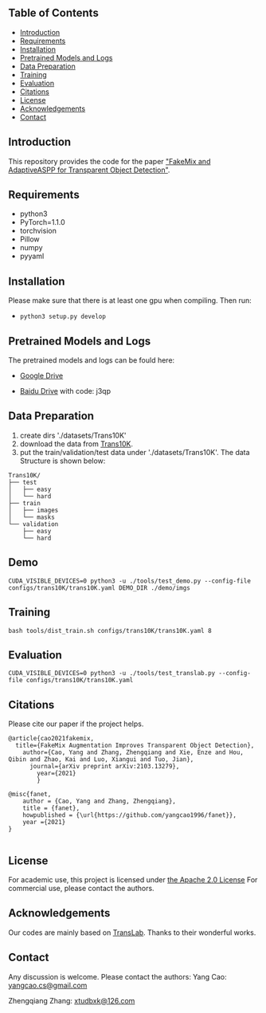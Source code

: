 ## Table of Contents
- [Introduction](#Introduction)
- [Requirements](#Requirements)
- [Installation](#Installation)
- [Pretrained Models and Logs](#Pretrained-Models-and-Logs)
- [Data Preparation](#Data-Preparation)
- [Training](#Training)
- [Evaluation](#Evaluation)
- [Citations](#Citations)
- [License](#License)
- [Acknowledgements](#Acknowledgements)
- [Contact](#Contact)

## Introduction
This repository provides the code for the paper ["FakeMix and AdaptiveASPP for Transparent Object Detection"](https://arxiv.org/pdf/2103.13279.pdf).

## Requirements
- python3
- PyTorch=1.1.0
- torchvision
- Pillow
- numpy
- pyyaml

## Installation

Please make sure that there is at least one gpu when compiling. Then run:

- `python3 setup.py develop`

## Pretrained Models and Logs
The pretrained models and logs can be fould here:

- [Google Drive](https://drive.google.com/drive/folders/1XNdDKfC9oBEeoOOWL4xe7xFS-CLlFrNH?usp=sharing)

- [Baidu Drive](https://pan.baidu.com/s/1A-5ZWc8RiihYXuCFEdTHfQ) with code: j3qp

## Data Preparation
1. create dirs './datasets/Trans10K'
2. download the data from [Trans10K](https://xieenze.github.io/projects/TransLAB/TransLAB.html).
3. put the train/validation/test data under './datasets/Trans10K'.
The data Structure is shown below:

```
Trans10K/
├── test
│   ├── easy
│   └── hard
├── train
│   ├── images
│   └── masks
└── validation
    ├── easy
    └── hard
```

## Demo
```
CUDA_VISIBLE_DEVICES=0 python3 -u ./tools/test_demo.py --config-file configs/trans10K/trans10K.yaml DEMO_DIR ./demo/imgs
```

## Training
```
bash tools/dist_train.sh configs/trans10K/trans10K.yaml 8
```

## Evaluation
```
CUDA_VISIBLE_DEVICES=0 python3 -u ./tools/test_translab.py --config-file configs/trans10K/trans10K.yaml 
```

## Citations
Please cite our paper if the project helps.
```
@article{cao2021fakemix,
  title={FakeMix Augmentation Improves Transparent Object Detection},
    author={Cao, Yang and Zhang, Zhengqiang and Xie, Enze and Hou, Qibin and Zhao, Kai and Luo, Xiangui and Tuo, Jian},
      journal={arXiv preprint arXiv:2103.13279},
        year={2021}
        }

@misc{fanet,
    author = {Cao, Yang and Zhang, Zhengqiang},
    title = {fanet},
    howpublished = {\url{https://github.com/yangcao1996/fanet}},
    year ={2021}
}
        
```
## License
For academic use, this project is licensed under [the Apache 2.0 License](https://github.com/yangcao1996/fanet/blob/main/LICENSE)
For commercial use, please contact the authors.

## Acknowledgements
Our codes are mainly based on [TransLab](https://github.com/xieenze/Segment_Transparent_Objects). Thanks to their wonderful works.

## Contact
Any discussion is welcome. Please contact the authors:
Yang Cao:         yangcao.cs@gmail.com

Zhengqiang Zhang: xtudbxk@126.com
